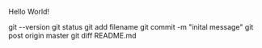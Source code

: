 Hello World!

git --version
git status
git add filename
git commit -m "inital message"
git post origin master
git diff README.md